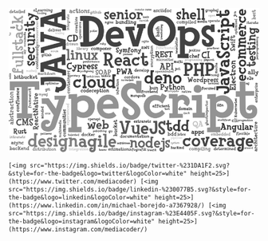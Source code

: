 ![me](cloud.png "Cloud")


    [<img src="https://img.shields.io/badge/twitter-%231DA1F2.svg?&style=for-the-badge&logo=twitter&logoColor=white" height=25>](https://www.twitter.com/mediacoder) [<img src="https://img.shields.io/badge/linkedin-%230077B5.svg?&style=for-the-badge&logo=linkedin&logoColor=white" height=25>](https://www.linkedin.com/in/michael-borejdo-a7367928/) [<img src="https://img.shields.io/badge/instagram-%23E4405F.svg?&style=for-the-badge&logo=instagram&logoColor=white" height=25>](https://www.instagram.com/mediacoder/)

